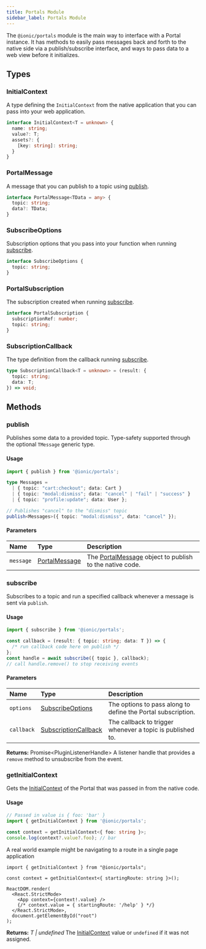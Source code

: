 ```yaml
---
title: Portals Module
sidebar_label: Portals Module
---
```


The `@ionic/portals` module is the main way to interface with a Portal instance. It has methods to easily pass messages back and forth to the native side via a publish/subscribe interface, and ways to pass data to a web view before it initializes.

## Types

### InitialContext

A type defining the `InitialContext` from the native application that you can pass into your web application.

```typescript
interface InitialContext<T = unknown> {
  name: string;
  value?: T;
  assets?: {
    [key: string]: string;
  }
}
```

### PortalMessage

A message that you can publish to a topic using [publish](./portals-plugin#publish).

```typescript
interface PortalMessage<TData = any> {
  topic: string;
  data?: TData;
}
```

### SubscribeOptions

Subscription options that you pass into your function when running [subscribe](./portals-plugin#subscribe).

```typescript
interface SubscribeOptions {
  topic: string;
}
```

### PortalSubscription

The subscription created when running [subscribe](./portals-plugin#subscribe).

```typescript
interface PortalSubscription {
  subscriptionRef: number;
  topic: string;
}
```

### SubscriptionCallback

The type definition from the callback running [subscribe](./portals-plugin#subscribe).

```typescript
type SubscriptionCallback<T = unknown> = (result: {
  topic: string;
  data: T;
}) => void;
```

## Methods

### publish

Publishes some data to a provided topic. Type-safety supported through the optional `TMessage` generic type.

#### Usage

```typescript
import { publish } from '@ionic/portals';

type Messages =
  | { topic: "cart:checkout"; data: Cart }
  | { topic: "modal:dismiss"; data: "cancel" | "fail" | "success" }
  | { topic: "profile:update"; data: User };

// Publishes "cancel" to the "dismiss" topic
publish<Messages>({ topic: "modal:dismiss", data: "cancel" });
```

#### Parameters

| Name      | Type                                            | Description                                                                               |
| :-------- | :---------------------------------------------- | :---------------------------------------------------------------------------------------- |
| `message` | [PortalMessage](./portals-plugin#portalmessage) | The [PortalMessage](./portals-plugin#portalmessage) object to publish to the native code. |

### subscribe

Subscribes to a topic and run a specified callback whenever a message is sent via `publish`.

#### Usage

```typescript
import { subscribe } from '@ionic/portals';

const callback = (result: { topic: string; data: T }) => {
  /* run callback code here on publish */
};
const handle = await subscribe({ topic }, callback);
// call handle.remove() to stop receiving events
```

#### Parameters

| Name       | Type                                                          | Description                                                  |
| :--------- | :------------------------------------------------------------ | :----------------------------------------------------------- |
| `options`  | [SubscribeOptions](./portals-plugin#subscribeoptions)         | The options to pass along to define the Portal subscription. |
| `callback` | [SubscriptionCallback](./portals-plugin#subscriptioncallback) | The callback to trigger whenever a topic is published to.    |

**Returns:** <span class="return-code">Promise&lt;PluginListenerHandle&gt;</span> A listener handle that provides a `remove` method to unsubscribe from the event.

### getInitialContext

Gets the [InitialContext](./portals-plugin#initialcontext) of the Portal that was passed in from the native code.

#### Usage

```typescript
// Passed in value is { foo: 'bar' }
import { getInitialContext } from '@ionic/portals';

const context = getInitialContext<{ foo: string }>;
console.log(context?.value?.foo); // bar
```

A real world example might be navigating to a route in a single page application

```tsx
import { getInitialContext } from "@ionic/portals";

const context = getInitialContext<{ startingRoute: string }>();

ReactDOM.render(
  <React.StrictMode>
    <App context={context!.value} />
    {/* context.value = { startingRoute: '/help' } */}
  </React.StrictMode>,
  document.getElementById("root")
);
```

**Returns:** <span class="return-code">_T | undefined_</span> The [InitialContext](./portals-plugin#initialcontext) value or `undefined` if it was not assigned.
